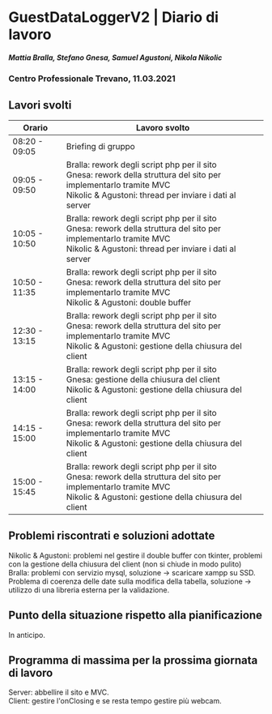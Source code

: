 # GuestDataLoggerV2 | Diario di lavoro
##### Mattia Bralla, Stefano Gnesa, Samuel Agustoni, Nikola Nikolic
### Centro Professionale Trevano, 11.03.2021

## Lavori svolti


|Orario        |Lavoro svolto                            |
|--------------|-----------------------------------------|
|08:20 - 09:05 | Briefing di gruppo |
|09:05 - 09:50 | Bralla: rework degli script php per il sito<br>Gnesa: rework della struttura del sito per implementarlo tramite MVC<br>Nikolic & Agustoni: thread per inviare i dati al server |
|10:05 - 10:50 | Bralla: rework degli script php per il sito<br>Gnesa: rework della struttura del sito per implementarlo tramite MVC<br>Nikolic & Agustoni: thread per inviare i dati al server|
|10:50 - 11:35 | Bralla: rework degli script php per il sito<br>Gnesa: rework della struttura del sito per implementarlo tramite MVC<br>Nikolic & Agustoni: double buffer|
|12:30 - 13:15 | Bralla: rework degli script php per il sito<br>Gnesa: rework della struttura del sito per implementarlo tramite MVC<br>Nikolic & Agustoni: gestione della chiusura del client|
|13:15 - 14:00 | Bralla: rework degli script php per il sito<br>Gnesa: gestione della chiusura del client<br>Nikolic & Agustoni: gestione della chiusura del client|
|14:15 - 15:00 | Bralla: rework degli script php per il sito<br>Gnesa: rework della struttura del sito per implementarlo tramite MVC<br>Nikolic & Agustoni: gestione della chiusura del client|
|15:00 - 15:45 | Bralla: rework degli script php per il sito<br>Gnesa: rework della struttura del sito per implementarlo tramite MVC<br>Nikolic & Agustoni: gestione della chiusura del client|
##  Problemi riscontrati e soluzioni adottate
Nikolic & Agustoni: problemi nel gestire il double buffer con tkinter, problemi con la gestione della chiusura del client (non si chiude in modo pulito)<br>
Bralla: problemi con servizio mysql, soluzione -> scaricare xampp su SSD. Problema di coerenza delle date sulla modifica della tabella, soluzione -> utilizzo di una libreria esterna per la validazione.

##  Punto della situazione rispetto alla pianificazione
In anticipo.

## Programma di massima per la prossima giornata di lavoro
Server: abbellire il sito e MVC.<br>
Client: gestire l'onClosing e se resta tempo gestire più webcam.

